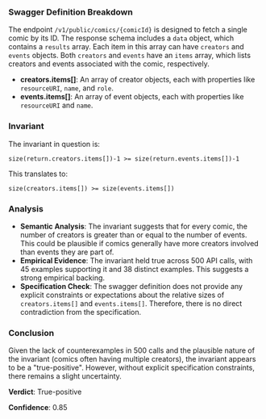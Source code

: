 ### Swagger Definition Breakdown

The endpoint `/v1/public/comics/{comicId}` is designed to fetch a single comic by its ID. The response schema includes a `data` object, which contains a `results` array. Each item in this array can have `creators` and `events` objects. Both `creators` and `events` have an `items` array, which lists creators and events associated with the comic, respectively.

- **creators.items[]**: An array of creator objects, each with properties like `resourceURI`, `name`, and `role`.
- **events.items[]**: An array of event objects, each with properties like `resourceURI` and `name`.

### Invariant

The invariant in question is:

`size(return.creators.items[])-1 >= size(return.events.items[])-1`

This translates to:

`size(creators.items[]) >= size(events.items[])`

### Analysis

- **Semantic Analysis**: The invariant suggests that for every comic, the number of creators is greater than or equal to the number of events. This could be plausible if comics generally have more creators involved than events they are part of.
- **Empirical Evidence**: The invariant held true across 500 API calls, with 45 examples supporting it and 38 distinct examples. This suggests a strong empirical backing.
- **Specification Check**: The swagger definition does not provide any explicit constraints or expectations about the relative sizes of `creators.items[]` and `events.items[]`. Therefore, there is no direct contradiction from the specification.

### Conclusion

Given the lack of counterexamples in 500 calls and the plausible nature of the invariant (comics often having multiple creators), the invariant appears to be a "true-positive". However, without explicit specification constraints, there remains a slight uncertainty.

**Verdict**: True-positive

**Confidence**: 0.85
